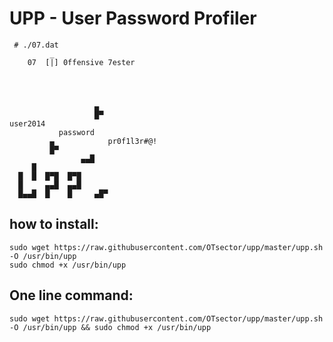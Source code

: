 # UPP - User Password Profiler

	
 	 # ./07.dat
			 _
		07	[|] 0ffensive 7ester
	
	
	
	
	                   ▄ 
	                   █▀
	user2014
	           password
	         ▄            pr0f1l3r#@!
	         █▀
	                ▄▄█
	     █
	  █  █  █▀█  █▀█
	  █     ▄▄█  ▄▄█
	  █▄▄█  █    █     ▄█▀





## how to install:
	sudo wget https://raw.githubusercontent.com/OTsector/upp/master/upp.sh -O /usr/bin/upp
	sudo chmod +x /usr/bin/upp
## One line command:
	sudo wget https://raw.githubusercontent.com/OTsector/upp/master/upp.sh -O /usr/bin/upp && sudo chmod +x /usr/bin/upp

